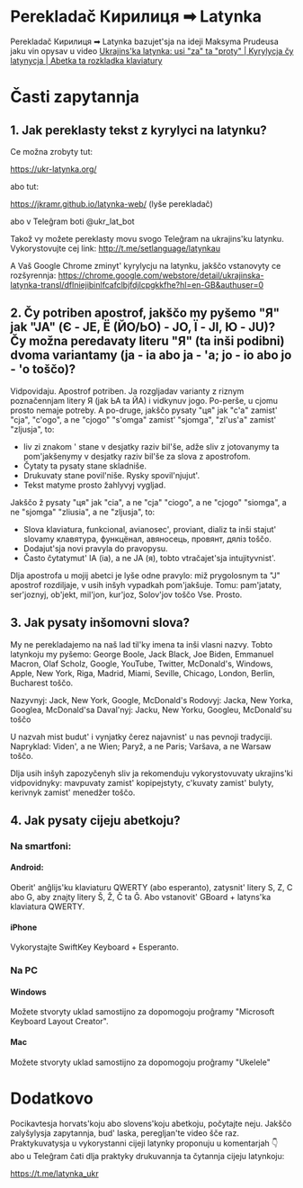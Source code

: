 # Perekladač Кирилиця ➡ Latynka

Perekladač Кирилиця ➡ Latynka bazujet'sja na ideji Maksyma Prudeusa jaku vin opysav u video [Ukrajins'ka latynka: usi "za" ta "proty" | Kyrylycja čy latynycja | Abetka ta rozkladka klaviatury][video]

[video]: https://youtu.be/nHeE2x2UNw4 "Video na kanali Maksyma Prudeusa"

# Časti zapytannja

## 1. Jak pereklasty tekst z kyrylyci na latynku?

Ce možna zrobyty tut: 

https://ukr-latynka.org/

abo tut:

https://jkramr.github.io/latynka-web/ (lyše perekladač)

abo v Teleĝram boti @ukr_lat_bot

Takož vy možete pereklasty movu svogo Teleĝram na ukrajins'ku latynku. 
Vykorystovujte cej link:
http://t.me/setlanguage/latynkau

A Vaš Google Chrome zminyt' kyrylycju na latynku, jakščo vstanovyty ce rozšyrennja:
https://chrome.google.com/webstore/detail/ukrajinska-latynka-transl/dflniejibinlfcafclbjfdjlcpgkkfhe?hl=en-GB&authuser=0

## 2. Čy potriben apostrof, jakščo my pyšemo "Я" jak "JA" (Є - JE, Ё (ЙО/ЬО) - JO, Ї - JI, Ю - JU)? Čy možna peredavaty literu "Я" (ta inši podibni) dvoma variantamy (ja - ia abo ja - 'a; jo - io abo jo - 'o toščo)?

Vidpovidaju. 
Apostrof potriben. 
Ja rozgljadav varianty z riznym poznačennjam litery Я (jak ЬА ta ЙА) i vidkynuv jogo. Po-perše, u cjomu prosto nemaje potreby. A po-druge, jakščo pysaty "ця" jak "c'a" zamist' "cja",
"c'ogo", a ne "cjogo"
"s'omga" zamist' "sjomga",
"zl'us'a" zamist' "zljusja",
to:
- liv zi znakom ' stane v desjatky raziv bil'še, adže sliv z jotovanymy ta pom'jakšenymy v desjatky raziv bil'še za slova z apostrofom.
- Čytaty ta pysaty stane skladniše.
- Drukuvaty stane povil'niše. Rysky spovil'njujut'.
- Tekst matyme prosto žahlyvyj vygljad.

Jakščo ž pysaty "ця" jak
"cia", a ne "cja"
"ciogo", a ne "cjogo"
"siomga", a ne "sjomga"
"zliusia", a ne "zljusja",
to:

- Slova klaviatura, funkcional, avianosec', proviant, dializ ta inši stajut' slovamy клавятура, функцёнал, авяносець, провянт, дяліз toščo.
- Dodajut'sja novi pravyla do pravopysu.
- Často čytatymut' IA (іа), a ne JA (я), tobto vtračajet'sja intujityvnist'.

Dlja apostrofa u mojij abetci je lyše odne pravylo:
miž prygolosnym ta "J" apostrof rozdiljaje, v usih inšyh vypadkah pom'jakšuje.
Tomu: pam'jataty, ser'joznyj, ob'jekt, mil'jon, kur'joz, Solov'jov toščo
Vse. Prosto.

## 3. Jak pysaty inšomovni slova?

My ne perekladajemo na naš lad til'ky imena ta inši vlasni nazvy.
Tobto latynkoju my pyšemo: George Boole, Jack Black, Joe Biden, Emmanuel Macron, Olaf Scholz, Google, YouTube, Twitter, McDonald's, Windows, Apple, New York, Riga, Madrid, Miami, Seville, Chicago, London, Berlin, Bucharest toščo.

Nazyvnyj: Jack, New York, Google, McDonald's
Rodovyj: Jacka, New Yorka, Googlea, McDonald'sa
Daval'nyj: Jacku, New Yorku, Googleu, McDonald'su
toščo

U nazvah mist budut' i vynjatky čerez najavnist' u nas pevnoji tradyciji. 
Napryklad: Viden', a ne Wien; Paryž, a ne Paris; Varšava, a ne Warsaw toščo.

Dlja usih inšyh zapozyčenyh sliv ja rekomenduju vykorystovuvaty ukrajins'ki vidpovidnyky:
mavpuvaty zamist' kopipejstyty, c'kuvaty zamist' bulyty, kerivnyk zamist' menedžer toščo.

## 4. Jak pysaty cijeju abetkoju?

### Na smartfoni:

#### Android: 

Oberit' anĝlijs'ku klaviaturu QWERTY (abo esperanto), zatysnit' litery S, Z, C abo G, aby znajty litery Š, Ž, Č ta Ĝ.
Abo vstanovit' GBoard + latyns'ka klaviatura QWERTY.

#### iPhone

Vykorystajte SwiftKey Keyboard + Esperanto.

### Na PC

#### Windows

Možete stvoryty uklad samostijno za dopomogoju proĝramy "Microsoft Keyboard Layout Creator".

#### Mac

Možete stvoryty uklad samostijno za dopomogoju proĝramy "Ukelele"

# Dodatkovo

Pocikavtesja horvats'koju abo slovens'koju abetkoju, počytajte neju. 
Jakščo zalyšylysja zapytannja, bud' laska, peregljan'te video šče raz.
Praktykuvatysja u vykorystanni cijeji latynky proponuju u komentarjah 👇
abo u Teleĝram čati dlja praktyky drukuvannja ta čytannja cijeju latynkoju:

https://t.me/latynka_ukr
